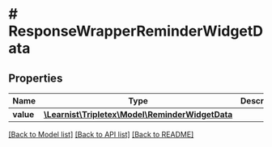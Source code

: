 # # ResponseWrapperReminderWidgetData

## Properties

Name | Type | Description | Notes
------------ | ------------- | ------------- | -------------
**value** | [**\Learnist\Tripletex\Model\ReminderWidgetData**](ReminderWidgetData.md) |  | [optional]

[[Back to Model list]](../../README.md#models) [[Back to API list]](../../README.md#endpoints) [[Back to README]](../../README.md)

